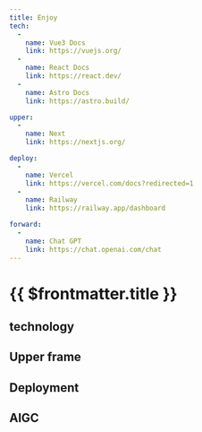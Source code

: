 ```yaml
---
title: Enjoy
tech:
  -
    name: Vue3 Docs
    link: https://vuejs.org/
  - 
    name: React Docs
    link: https://react.dev/
  - 
    name: Astro Docs
    link: https://astro.build/

upper:
  -
    name: Next
    link: https://nextjs.org/

deploy:
  -
    name: Vercel
    link: https://vercel.com/docs?redirected=1
  - 
    name: Railway
    link: https://railway.app/dashboard

forward:
  - 
    name: Chat GPT
    link: https://chat.openai.com/chat
---
```


# {{ $frontmatter.title }}

## technology

<Tools :list="$frontmatter.tech" />

## Upper frame

<Tools :list="$frontmatter.upper" />

## Deployment

<Tools :list="$frontmatter.deploy" />

## AIGC

<Tools :list="$frontmatter.forward" />

